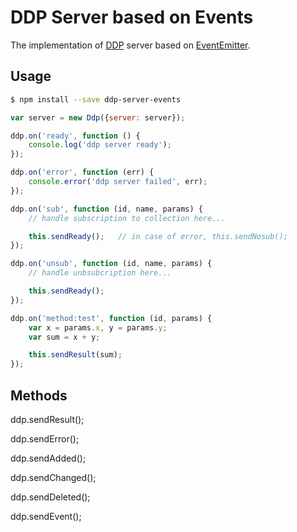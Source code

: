 # DDP Server based on Events

The implementation of [DDP](https://www.meteor.com/ddp) server based on [EventEmitter](https://nodejs.org/api/events.html#events_class_events_eventemitter).

## Usage

```bash
$ npm install --save ddp-server-events
```

```js
var server = new Ddp({server: server});

ddp.on('ready', function () {
    console.log('ddp server ready');
});

ddp.on('error', function (err) {
    console.error('ddp server failed', err);
});

ddp.on('sub', function (id, name, params) {
    // handle subscription to collection here...

    this.sendReady();   // in case of error, this.sendNosub();
});

ddp.on('unsub', function (id, name, params) {
    // handle unbsubcription here...

    this.sendReady();
});

ddp.on('method:test', function (id, params) {
    var x = params.x, y = params.y;
    var sum = x + y;

    this.sendResult(sum);
});
```

## Methods

ddp.sendResult();

ddp.sendError();

ddp.sendAdded();

ddp.sendChanged();

ddp.sendDeleted();

ddp.sendEvent();
